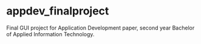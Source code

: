 # appdev_finalproject
Final GUI project for Application Development paper, second year Bachelor of Applied Information Technology.
